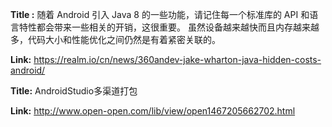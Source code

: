 **Title :** 随着 Android 引入 Java 8 的一些功能，请记住每一个标准库的 API 和语言特性都会带来一些相关的开销，这很重要。
虽然设备越来越快而且内存越来越多，代码大小和性能优化之间仍然是有着紧密关联的。

**Link:**  https://realm.io/cn/news/360andev-jake-wharton-java-hidden-costs-android/

**Title:** AndroidStudio多渠道打包

**Link:** http://www.open-open.com/lib/view/open1467205662702.html
